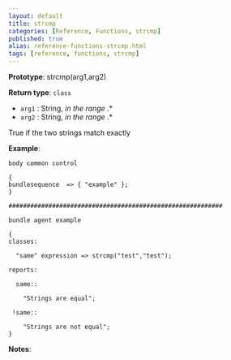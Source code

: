 ```yaml
---
layout: default
title: strcmp
categories: [Reference, Functions, strcmp]
published: true
alias: reference-functions-strcmp.html
tags: [reference, functions, strcmp]
---
```


**Prototype**: strcmp(arg1,arg2) 

**Return type**: `class`

* `arg1` : String, *in the range* .\*
* `arg2` : String, *in the range* .\*

True if the two strings match exactly

**Example**:

```cf3
body common control

{
bundlesequence  => { "example" };
}

###########################################################

bundle agent example

{     
classes:

  "same" expression => strcmp("test","test");

reports:

  same::

    "Strings are equal";

 !same::

    "Strings are not equal";
}
```

**Notes**:  
   

